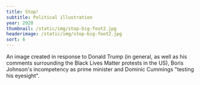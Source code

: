 ```yaml
---
title: Stop!
subtitle: Political illustration
year: 2020
thumbnail: /static/img/stop-big-foot2.jpg
headerimage: /static/img/stop-big-foot2.jpg
sort: 6
---
```

An image created in response to Donald Trump (in general, as well as his comments surrounding the Black Lives Matter protests in the US), Boris Johnson's incompetency as prime minister and Dominic Cummings "testing his eyesight".